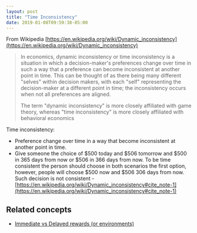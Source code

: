 ```yaml
---
layout: post
title: "Time Inconsistency"
date: 2019-01-08T09:59:38-05:00
---
```


From Wikipedia [https://en.wikipedia.org/wiki/Dynamic_inconsistency](https://en.wikipedia.org/wiki/Dynamic_inconsistency)

>In economics, dynamic inconsistency or time inconsistency is a situation in which a decision-maker's preferences change over time in such a way that a preference can become inconsistent at another point in time. This can be thought of as there being many different "selves" within decision makers, with each "self" representing the decision-maker at a different point in time; the inconsistency occurs when not all preferences are aligned.
>
>The term "dynamic inconsistency" is more closely affiliated with game theory, whereas "time inconsistency" is more closely affiliated with behavioral economics


Time inconsistency:

  - Preference change over time in a way that become inconsistent at another point in time.
  - Give someone the choice of $500 today and $506 tomorrow and $500 in 365 days from now or $506 in 366 days from now. To be time consistent the person should choose in both scenarios the first option, however, people will choose $500 now and $506 306 days from now. Such decision is not consistent - [https://en.wikipedia.org/wiki/Dynamic_inconsistency#cite_note-1](https://en.wikipedia.org/wiki/Dynamic_inconsistency#cite_note-1)


## Related concepts

- [Immediate vs Delayed rewards (or environments)](/blog/2019/01/07/immediate-return-and-delayed-return/)
